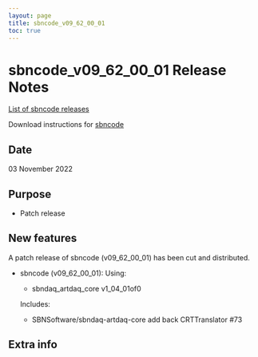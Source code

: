 ```yaml
---
layout: page
title: sbncode_v09_62_00_01
toc: true
---
```


sbncode_v09_62_00_01 Release Notes
=======================================================================================

[List of sbncode releases](https://sbnsoftware.github.io/AnalysisInfrastructure/ReleaseManagement/Releases/List_of_SBN_code_releases)

Download instructions for [sbncode]()

Date
---------------------------------------------------
03 November 2022

Purpose
---------------------------------------------------
* Patch release

New features
---------------------------------------------------
A patch release of sbncode (v09_62_00_01)  has been cut and distributed.

* sbncode (v09_62_00_01):
  Using:
  * sbndaq_artdaq_core  v1_04_01of0
  
  Includes:
  * SBNSoftware/sbndaq-artdaq-core add back CRTTranslator #73 
  

Extra info
---------------------------------------------------
